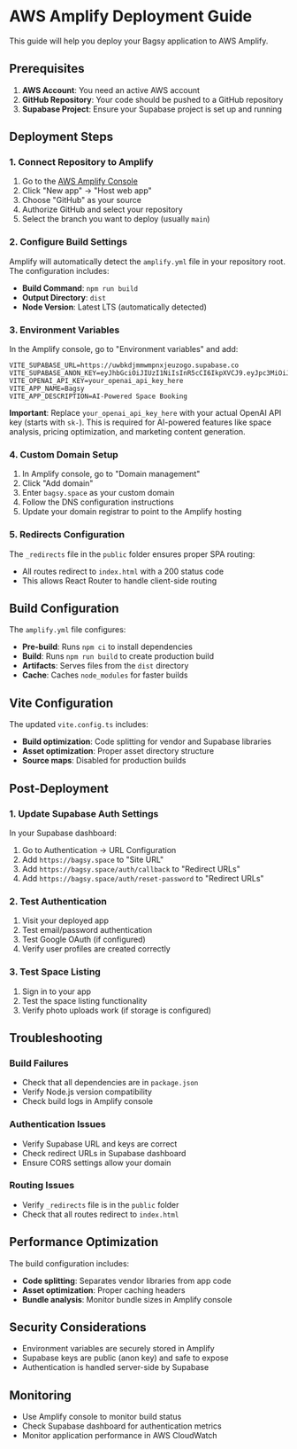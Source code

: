 # AWS Amplify Deployment Guide

This guide will help you deploy your Bagsy application to AWS Amplify.

## Prerequisites

1. **AWS Account**: You need an active AWS account
2. **GitHub Repository**: Your code should be pushed to a GitHub repository
3. **Supabase Project**: Ensure your Supabase project is set up and running

## Deployment Steps

### 1. Connect Repository to Amplify

1. Go to the [AWS Amplify Console](https://console.aws.amazon.com/amplify/)
2. Click "New app" → "Host web app"
3. Choose "GitHub" as your source
4. Authorize GitHub and select your repository
5. Select the branch you want to deploy (usually `main`)

### 2. Configure Build Settings

Amplify will automatically detect the `amplify.yml` file in your repository root. The configuration includes:

- **Build Command**: `npm run build`
- **Output Directory**: `dist`
- **Node Version**: Latest LTS (automatically detected)

### 3. Environment Variables

In the Amplify console, go to "Environment variables" and add:

```
VITE_SUPABASE_URL=https://uwbkdjmmwmpnxjeuzogo.supabase.co
VITE_SUPABASE_ANON_KEY=eyJhbGciOiJIUzI1NiIsInR5cCI6IkpXVCJ9.eyJpc3MiOiJzdXBhYmFzZSIsInJlZiI6InV3Ymtkam1td21wbnhqZXV6b2dvIiwicm9sZSI6ImFub24iLCJpYXQiOjE3NTY5MTA3NDUsImV4cCI6MjA3MjQ4Njc0NX0.BUGFv4V7xSnkSEoioa39w4rANH2pl4UACkCvBWpNk3I
VITE_OPENAI_API_KEY=your_openai_api_key_here
VITE_APP_NAME=Bagsy
VITE_APP_DESCRIPTION=AI-Powered Space Booking
```

**Important**: Replace `your_openai_api_key_here` with your actual OpenAI API key (starts with `sk-`). This is required for AI-powered features like space analysis, pricing optimization, and marketing content generation.

### 4. Custom Domain Setup

1. In Amplify console, go to "Domain management"
2. Click "Add domain"
3. Enter `bagsy.space` as your custom domain
4. Follow the DNS configuration instructions
5. Update your domain registrar to point to the Amplify hosting

### 5. Redirects Configuration

The `_redirects` file in the `public` folder ensures proper SPA routing:
- All routes redirect to `index.html` with a 200 status code
- This allows React Router to handle client-side routing

## Build Configuration

The `amplify.yml` file configures:

- **Pre-build**: Runs `npm ci` to install dependencies
- **Build**: Runs `npm run build` to create production build
- **Artifacts**: Serves files from the `dist` directory
- **Cache**: Caches `node_modules` for faster builds

## Vite Configuration

The updated `vite.config.ts` includes:

- **Build optimization**: Code splitting for vendor and Supabase libraries
- **Asset optimization**: Proper asset directory structure
- **Source maps**: Disabled for production builds

## Post-Deployment

### 1. Update Supabase Auth Settings

In your Supabase dashboard:

1. Go to Authentication → URL Configuration
2. Add `https://bagsy.space` to "Site URL"
3. Add `https://bagsy.space/auth/callback` to "Redirect URLs"
4. Add `https://bagsy.space/auth/reset-password` to "Redirect URLs"

### 2. Test Authentication

1. Visit your deployed app
2. Test email/password authentication
3. Test Google OAuth (if configured)
4. Verify user profiles are created correctly

### 3. Test Space Listing

1. Sign in to your app
2. Test the space listing functionality
3. Verify photo uploads work (if storage is configured)

## Troubleshooting

### Build Failures

- Check that all dependencies are in `package.json`
- Verify Node.js version compatibility
- Check build logs in Amplify console

### Authentication Issues

- Verify Supabase URL and keys are correct
- Check redirect URLs in Supabase dashboard
- Ensure CORS settings allow your domain

### Routing Issues

- Verify `_redirects` file is in the `public` folder
- Check that all routes redirect to `index.html`

## Performance Optimization

The build configuration includes:

- **Code splitting**: Separates vendor libraries from app code
- **Asset optimization**: Proper caching headers
- **Bundle analysis**: Monitor bundle sizes in Amplify console

## Security Considerations

- Environment variables are securely stored in Amplify
- Supabase keys are public (anon key) and safe to expose
- Authentication is handled server-side by Supabase

## Monitoring

- Use Amplify console to monitor build status
- Check Supabase dashboard for authentication metrics
- Monitor application performance in AWS CloudWatch

